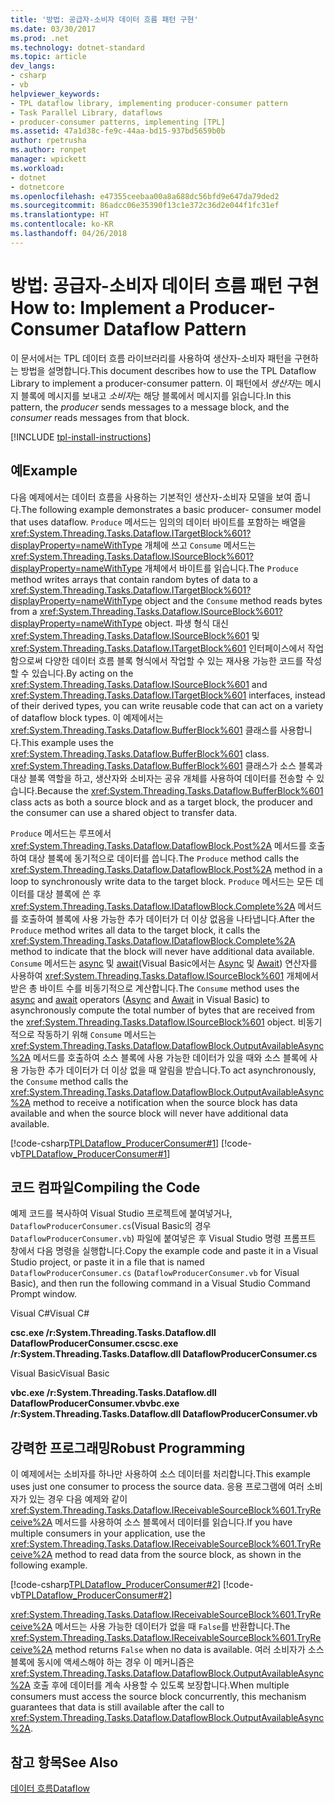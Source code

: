 ```yaml
---
title: '방법: 공급자-소비자 데이터 흐름 패턴 구현'
ms.date: 03/30/2017
ms.prod: .net
ms.technology: dotnet-standard
ms.topic: article
dev_langs:
- csharp
- vb
helpviewer_keywords:
- TPL dataflow library, implementing producer-consumer pattern
- Task Parallel Library, dataflows
- producer-consumer patterns, implementing [TPL]
ms.assetid: 47a1d38c-fe9c-44aa-bd15-937bd5659b0b
author: rpetrusha
ms.author: ronpet
manager: wpickett
ms.workload:
- dotnet
- dotnetcore
ms.openlocfilehash: e47355ceebaa00a8a688dc56bfd9e647da79ded2
ms.sourcegitcommit: 86adcc06e35390f13c1e372c36d2e044f1fc31ef
ms.translationtype: HT
ms.contentlocale: ko-KR
ms.lasthandoff: 04/26/2018
---
```

# <a name="how-to-implement-a-producer-consumer-dataflow-pattern"></a><span data-ttu-id="6eeec-102">방법: 공급자-소비자 데이터 흐름 패턴 구현</span><span class="sxs-lookup"><span data-stu-id="6eeec-102">How to: Implement a Producer-Consumer Dataflow Pattern</span></span>
<span data-ttu-id="6eeec-103">이 문서에서는 TPL 데이터 흐름 라이브러리를 사용하여 생산자-소비자 패턴을 구현하는 방법을 설명합니다.</span><span class="sxs-lookup"><span data-stu-id="6eeec-103">This document describes how to use the TPL Dataflow Library to implement a producer-consumer pattern.</span></span> <span data-ttu-id="6eeec-104">이 패턴에서 *생산자*는 메시지 블록에 메시지를 보내고 *소비자*는 해당 블록에서 메시지를 읽습니다.</span><span class="sxs-lookup"><span data-stu-id="6eeec-104">In this pattern, the *producer* sends messages to a message block, and the *consumer* reads messages from that block.</span></span>  

[!INCLUDE [tpl-install-instructions](../../../includes/tpl-install-instructions.md)]
  
## <a name="example"></a><span data-ttu-id="6eeec-105">예</span><span class="sxs-lookup"><span data-stu-id="6eeec-105">Example</span></span>  
 <span data-ttu-id="6eeec-106">다음 예제에서는 데이터 흐름을 사용하는 기본적인 생산자-소비자 모델을 보여 줍니다.</span><span class="sxs-lookup"><span data-stu-id="6eeec-106">The following example demonstrates a basic producer- consumer model that uses dataflow.</span></span> <span data-ttu-id="6eeec-107">`Produce` 메서드는 임의의 데이터 바이트를 포함하는 배열을 <xref:System.Threading.Tasks.Dataflow.ITargetBlock%601?displayProperty=nameWithType> 개체에 쓰고 `Consume` 메서드는 <xref:System.Threading.Tasks.Dataflow.ISourceBlock%601?displayProperty=nameWithType> 개체에서 바이트를 읽습니다.</span><span class="sxs-lookup"><span data-stu-id="6eeec-107">The `Produce` method writes arrays that contain random bytes of data to a <xref:System.Threading.Tasks.Dataflow.ITargetBlock%601?displayProperty=nameWithType> object and the `Consume` method reads bytes from a <xref:System.Threading.Tasks.Dataflow.ISourceBlock%601?displayProperty=nameWithType> object.</span></span> <span data-ttu-id="6eeec-108">파생 형식 대신 <xref:System.Threading.Tasks.Dataflow.ISourceBlock%601> 및 <xref:System.Threading.Tasks.Dataflow.ITargetBlock%601> 인터페이스에서 작업함으로써 다양한 데이터 흐름 블록 형식에서 작업할 수 있는 재사용 가능한 코드를 작성할 수 있습니다.</span><span class="sxs-lookup"><span data-stu-id="6eeec-108">By acting on the <xref:System.Threading.Tasks.Dataflow.ISourceBlock%601> and <xref:System.Threading.Tasks.Dataflow.ITargetBlock%601> interfaces, instead of their derived types, you can write reusable code that can act on a variety of dataflow block types.</span></span> <span data-ttu-id="6eeec-109">이 예제에서는 <xref:System.Threading.Tasks.Dataflow.BufferBlock%601> 클래스를 사용합니다.</span><span class="sxs-lookup"><span data-stu-id="6eeec-109">This example uses the <xref:System.Threading.Tasks.Dataflow.BufferBlock%601> class.</span></span> <span data-ttu-id="6eeec-110"><xref:System.Threading.Tasks.Dataflow.BufferBlock%601> 클래스가 소스 블록과 대상 블록 역할을 하고, 생산자와 소비자는 공유 개체를 사용하여 데이터를 전송할 수 있습니다.</span><span class="sxs-lookup"><span data-stu-id="6eeec-110">Because the <xref:System.Threading.Tasks.Dataflow.BufferBlock%601> class acts as both a source block and as a target block, the producer and the consumer can use a shared object to transfer data.</span></span>  
  
 <span data-ttu-id="6eeec-111">`Produce` 메서드는 루프에서 <xref:System.Threading.Tasks.Dataflow.DataflowBlock.Post%2A> 메서드를 호출하여 대상 블록에 동기적으로 데이터를 씁니다.</span><span class="sxs-lookup"><span data-stu-id="6eeec-111">The `Produce` method calls the <xref:System.Threading.Tasks.Dataflow.DataflowBlock.Post%2A> method in a loop to synchronously write data to the target block.</span></span> <span data-ttu-id="6eeec-112">`Produce` 메서드는 모든 데이터를 대상 블록에 쓴 후 <xref:System.Threading.Tasks.Dataflow.IDataflowBlock.Complete%2A> 메서드를 호출하여 블록에 사용 가능한 추가 데이터가 더 이상 없음을 나타냅니다.</span><span class="sxs-lookup"><span data-stu-id="6eeec-112">After the `Produce` method writes all data to the target block, it calls the <xref:System.Threading.Tasks.Dataflow.IDataflowBlock.Complete%2A> method to indicate that the block will never have additional data available.</span></span> <span data-ttu-id="6eeec-113">`Consume` 메서드는 [async](~/docs/csharp/language-reference/keywords/async.md) 및 [await](~/docs/csharp/language-reference/keywords/await.md)(Visual Basic에서는 [Async](~/docs/visual-basic/language-reference/modifiers/async.md) 및 [Await](~/docs/visual-basic/language-reference/operators/await-operator.md)) 연산자를 사용하여 <xref:System.Threading.Tasks.Dataflow.ISourceBlock%601> 개체에서 받은 총 바이트 수를 비동기적으로 계산합니다.</span><span class="sxs-lookup"><span data-stu-id="6eeec-113">The `Consume` method uses the [async](~/docs/csharp/language-reference/keywords/async.md) and [await](~/docs/csharp/language-reference/keywords/await.md) operators ([Async](~/docs/visual-basic/language-reference/modifiers/async.md) and [Await](~/docs/visual-basic/language-reference/operators/await-operator.md) in Visual Basic) to asynchronously compute the total number of bytes that are received from the <xref:System.Threading.Tasks.Dataflow.ISourceBlock%601> object.</span></span> <span data-ttu-id="6eeec-114">비동기적으로 작동하기 위해 `Consume` 메서드는 <xref:System.Threading.Tasks.Dataflow.DataflowBlock.OutputAvailableAsync%2A> 메서드를 호출하여 소스 블록에 사용 가능한 데이터가 있을 때와 소스 블록에 사용 가능한 추가 데이터가 더 이상 없을 때 알림을 받습니다.</span><span class="sxs-lookup"><span data-stu-id="6eeec-114">To act asynchronously, the `Consume` method calls the <xref:System.Threading.Tasks.Dataflow.DataflowBlock.OutputAvailableAsync%2A> method to receive a notification when the source block has data available and when the source block will never have additional data available.</span></span>  
  
 [!code-csharp[TPLDataflow_ProducerConsumer#1](../../../samples/snippets/csharp/VS_Snippets_Misc/tpldataflow_producerconsumer/cs/dataflowproducerconsumer.cs#1)]
 [!code-vb[TPLDataflow_ProducerConsumer#1](../../../samples/snippets/visualbasic/VS_Snippets_Misc/tpldataflow_producerconsumer/vb/dataflowproducerconsumer.vb#1)]  
  
## <a name="compiling-the-code"></a><span data-ttu-id="6eeec-115">코드 컴파일</span><span class="sxs-lookup"><span data-stu-id="6eeec-115">Compiling the Code</span></span>  
 <span data-ttu-id="6eeec-116">예제 코드를 복사하여 Visual Studio 프로젝트에 붙여넣거나, `DataflowProducerConsumer.cs`(Visual Basic의 경우 `DataflowProducerConsumer.vb`) 파일에 붙여넣은 후 Visual Studio 명령 프롬프트 창에서 다음 명령을 실행합니다.</span><span class="sxs-lookup"><span data-stu-id="6eeec-116">Copy the example code and paste it in a Visual Studio project, or paste it in a file that is named `DataflowProducerConsumer.cs` (`DataflowProducerConsumer.vb` for Visual Basic), and then run the following command in a Visual Studio Command Prompt window.</span></span>  
  
 <span data-ttu-id="6eeec-117">Visual C#</span><span class="sxs-lookup"><span data-stu-id="6eeec-117">Visual C#</span></span>  
  
 <span data-ttu-id="6eeec-118">**csc.exe /r:System.Threading.Tasks.Dataflow.dll DataflowProducerConsumer.cs**</span><span class="sxs-lookup"><span data-stu-id="6eeec-118">**csc.exe /r:System.Threading.Tasks.Dataflow.dll DataflowProducerConsumer.cs**</span></span>  
  
 <span data-ttu-id="6eeec-119">Visual Basic</span><span class="sxs-lookup"><span data-stu-id="6eeec-119">Visual Basic</span></span>  
  
 <span data-ttu-id="6eeec-120">**vbc.exe /r:System.Threading.Tasks.Dataflow.dll DataflowProducerConsumer.vb**</span><span class="sxs-lookup"><span data-stu-id="6eeec-120">**vbc.exe /r:System.Threading.Tasks.Dataflow.dll DataflowProducerConsumer.vb**</span></span>  
  
## <a name="robust-programming"></a><span data-ttu-id="6eeec-121">강력한 프로그래밍</span><span class="sxs-lookup"><span data-stu-id="6eeec-121">Robust Programming</span></span>  
 <span data-ttu-id="6eeec-122">이 예제에서는 소비자를 하나만 사용하여 소스 데이터를 처리합니다.</span><span class="sxs-lookup"><span data-stu-id="6eeec-122">This example uses just one consumer to process the source data.</span></span> <span data-ttu-id="6eeec-123">응용 프로그램에 여러 소비자가 있는 경우 다음 예제와 같이 <xref:System.Threading.Tasks.Dataflow.IReceivableSourceBlock%601.TryReceive%2A> 메서드를 사용하여 소스 블록에서 데이터를 읽습니다.</span><span class="sxs-lookup"><span data-stu-id="6eeec-123">If you have multiple consumers in your application, use the <xref:System.Threading.Tasks.Dataflow.IReceivableSourceBlock%601.TryReceive%2A> method to read data from the source block, as shown in the following example.</span></span>  
  
 [!code-csharp[TPLDataflow_ProducerConsumer#2](../../../samples/snippets/csharp/VS_Snippets_Misc/tpldataflow_producerconsumer/cs/dataflowproducerconsumer.cs#2)]
 [!code-vb[TPLDataflow_ProducerConsumer#2](../../../samples/snippets/visualbasic/VS_Snippets_Misc/tpldataflow_producerconsumer/vb/dataflowproducerconsumer.vb#2)]  
  
 <span data-ttu-id="6eeec-124"><xref:System.Threading.Tasks.Dataflow.IReceivableSourceBlock%601.TryReceive%2A> 메서드는 사용 가능한 데이터가 없을 때 `False`를 반환합니다.</span><span class="sxs-lookup"><span data-stu-id="6eeec-124">The <xref:System.Threading.Tasks.Dataflow.IReceivableSourceBlock%601.TryReceive%2A> method returns `False` when no data is available.</span></span> <span data-ttu-id="6eeec-125">여러 소비자가 소스 블록에 동시에 액세스해야 하는 경우 이 메커니즘은 <xref:System.Threading.Tasks.Dataflow.DataflowBlock.OutputAvailableAsync%2A> 호출 후에 데이터를 계속 사용할 수 있도록 보장합니다.</span><span class="sxs-lookup"><span data-stu-id="6eeec-125">When multiple consumers must access the source block concurrently, this mechanism guarantees that data is still available after the call to <xref:System.Threading.Tasks.Dataflow.DataflowBlock.OutputAvailableAsync%2A>.</span></span>  
  
## <a name="see-also"></a><span data-ttu-id="6eeec-126">참고 항목</span><span class="sxs-lookup"><span data-stu-id="6eeec-126">See Also</span></span>  
 [<span data-ttu-id="6eeec-127">데이터 흐름</span><span class="sxs-lookup"><span data-stu-id="6eeec-127">Dataflow</span></span>](../../../docs/standard/parallel-programming/dataflow-task-parallel-library.md)
